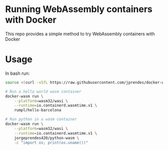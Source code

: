 # Running WebAssembly containers with Docker

This repo provides a simple method to try WebAssembly containers with Docker

# Usage

In bash run:

```bash
source <(curl -sSfL https://raw.githubusercontent.com/jprendes/docker-wasm/main/docker-wasm.sh)

# Run a hello world wasm container
docker-wasm run \
    --platform=wasm32/wasi \
    --runtime=io.containerd.wasmtime.v1 \
    rumpl/hello-barcelona

# Run python in a wasm container
docker-wasm run \
    --platform=wasm32/wasi \
    --runtime=io.containerd.wasmtime.v1 \
    jorgeprendes420/python-wasm \
    -c "import os; print(os.uname())"
```